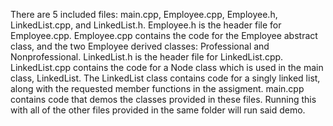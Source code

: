 There are 5 included files: main.cpp, Employee.cpp, Employee.h, LinkedList.cpp, and LinkedList.h.
Employee.h is the header file for Employee.cpp. Employee.cpp contains the code for the Employee abstract class, and the two Employee derived classes: Professional and Nonprofessional.
LinkedList.h is the header file for LinkedList.cpp. LinkedList.cpp contains the code for a Node class which is used in the main class, LinkedList. The LinkedList class contains code for a singly linked list, along with the requested member functions in the assigment.
main.cpp contains code that demos the classes provided in these files. Running this with all of the other files provided in the same folder will run said demo.
